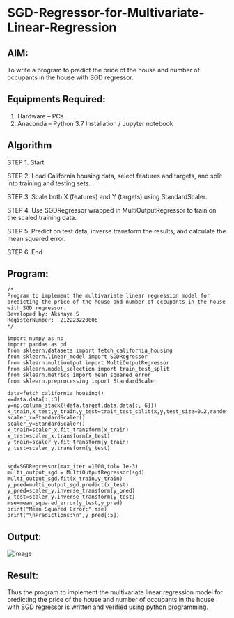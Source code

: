 # SGD-Regressor-for-Multivariate-Linear-Regression

## AIM:
To write a program to predict the price of the house and number of occupants in the house with SGD regressor.

## Equipments Required:
1. Hardware – PCs
2. Anaconda – Python 3.7 Installation / Jupyter notebook

## Algorithm

STEP 1. Start

STEP 2. Load California housing data, select features and targets, and split into training and testing sets.

STEP 3. Scale both X (features) and Y (targets) using StandardScaler.

STEP 4. Use SGDRegressor wrapped in MultiOutputRegressor to train on the scaled training data.

STEP 5. Predict on test data, inverse transform the results, and calculate the mean squared error.

STEP 6. End

## Program:
```
/*
Program to implement the multivariate linear regression model for predicting the price of the house and number of occupants in the house with SGD regressor.
Developed by: Akshaya S
RegisterNumber:  212223220006
*/
```
```
import numpy as np
import pandas as pd
from sklearn.datasets import fetch_california_housing
from sklearn.linear_model import SGDRegressor
from sklearn.multioutput import MultiOutputRegressor
from sklearn.model_selection import train_test_split
from sklearn.metrics import mean_squared_error
from sklearn.preprocessing import StandardScaler

data=fetch_california_housing()
x=data.data[:,:3]
y=np.column_stack((data.target,data.data[:, 6]))
x_train,x_test,y_train,y_test=train_test_split(x,y,test_size=0.2,random_state=42)
scaler_x=StandardScaler()
scaler_y=StandardScaler()
x_train=scaler_x.fit_transform(x_train)
x_test=scaler_x.transform(x_test)
y_train=scaler_y.fit_transform(y_train)
y_test=scaler_y.transform(y_test)


sgd=SGDRegressor(max_iter =1000,tol= 1e-3)
multi_output_sgd = MultiOutputRegressor(sgd)
multi_output_sgd.fit(x_train,y_train)
y_pred=multi_output_sgd.predict(x_test)
y_pred=scaler_y.inverse_transform(y_pred)
y_test=scaler_y.inverse_transform(y_test)
mse=mean_squared_error(y_test,y_pred)
print("Mean Squared Error:",mse)
print("\nPredictions:\n",y_pred[:5])
```

## Output:

![image](https://github.com/user-attachments/assets/28a0d3fe-0639-4d69-af97-48effa671a0e)


## Result:
Thus the program to implement the multivariate linear regression model for predicting the price of the house and number of occupants in the house with SGD regressor is written and verified using python programming.
